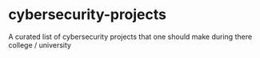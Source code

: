 # cybersecurity-projects
A curated list of cybersecurity projects that one should make during there college / university 
